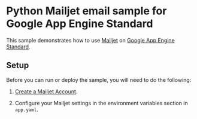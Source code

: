 # Python Mailjet email sample for Google App Engine Standard

This sample demonstrates how to use [Mailjet](https://www.mailgun.com) on [Google App Engine Standard](https://cloud.google.com/appengine/docs/).

## Setup

Before you can run or deploy the sample, you will need to do the following:

1. [Create a Mailjet Account](http://www.mailjet.com/google).

2. Configure your Mailjet settings in the environment variables section in ``app.yaml``.
